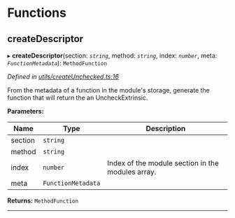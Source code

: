 

# Functions

<a id="createdescriptor"></a>

##  createDescriptor

▸ **createDescriptor**(section: *`string`*, method: *`string`*, index: *`number`*, meta: *`FunctionMetadata`*): `MethodFunction`

*Defined in [utils/createUnchecked.ts:16](https://github.com/polkadot-js/api/blob/5f98849/packages/type-extrinsics/src/utils/createUnchecked.ts#L16)*

From the metadata of a function in the module's storage, generate the function that will return the an UncheckExtrinsic.

**Parameters:**

| Name | Type | Description |
| ------ | ------ | ------ |
| section | `string` |
| method | `string` |
| index | `number` |  Index of the module section in the modules array. |
| meta | `FunctionMetadata` |

**Returns:** `MethodFunction`

___

